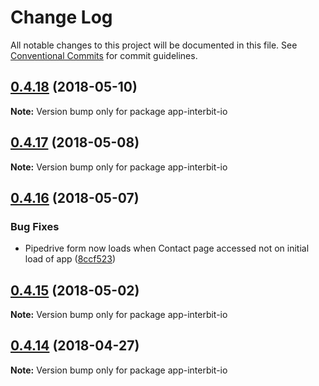 # Change Log

All notable changes to this project will be documented in this file.
See [Conventional Commits](https://conventionalcommits.org) for commit guidelines.

<a name="0.4.18"></a>
## [0.4.18](https://github.com/interbit/interbit/compare/v0.4.17...v0.4.18) (2018-05-10)




**Note:** Version bump only for package app-interbit-io

<a name="0.4.17"></a>
## [0.4.17](https://github.com/interbit/interbit/compare/v0.4.16...v0.4.17) (2018-05-08)




**Note:** Version bump only for package app-interbit-io

<a name="0.4.16"></a>
## [0.4.16](https://github.com/interbit/interbit/compare/v0.4.15...v0.4.16) (2018-05-07)


### Bug Fixes

* Pipedrive form now loads when Contact page accessed not on initial load of app ([8ccf523](https://github.com/interbit/interbit/commit/8ccf523))




<a name="0.4.15"></a>
## [0.4.15](https://github.com/interbit/interbit/compare/v0.4.14...v0.4.15) (2018-05-02)




**Note:** Version bump only for package app-interbit-io

<a name="0.4.14"></a>
## [0.4.14](https://github.com/interbit/interbit/compare/v0.4.13...v0.4.14) (2018-04-27)




**Note:** Version bump only for package app-interbit-io
